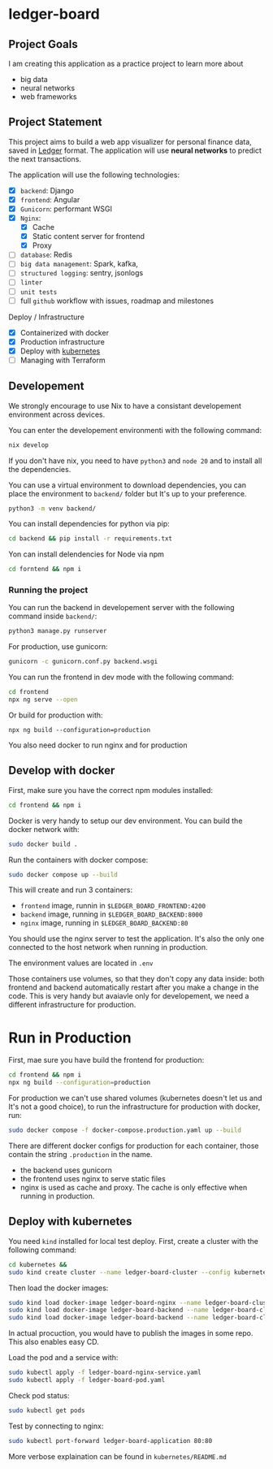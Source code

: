 # ledger-board

## Project Goals

I am creating this application as a practice project to learn more about
- big data
- neural networks
- web frameworks

## Project Statement

This project aims to build a web app visualizer for personal finance data, saved in [Ledger](https://github.com/ledger/ledger) format. The application will use **neural networks** to predict the next transactions. 

The application will use the following technologies:
- [x] `backend`: Django
- [x] `frontend`: Angular
- [x] `Gunicorn`: performant WSGI
- [x] `Nginx`:
    - [x] Cache
    - [x] Static content server for frontend
    - [x] Proxy
- [ ] `database`: Redis
- [ ] `big data management`: Spark, kafka,
- [ ] `structured logging`: sentry, jsonlogs
- [ ] `linter`
- [ ] `unit tests`
- [ ] full `github` workflow with issues, roadmap and milestones

Deploy / Infrastructure
- [x] Containerized with docker
- [x] Production infrastructure
- [x] Deploy with [kubernetes](https://github.com/kubernetes/kubernetes)
- [ ] Managing with Terraform

## Developement

We strongly encourage to use Nix to have a consistant developement environment across devices.

You can enter the developement environmenti with the following command:
```bash
nix develop
```

If you don't have nix, you need to have `python3` and `node 20` and to install all the dependencies.

You can use a virtual environment to download dependencies, you can place the environment to `backend/` folder but It's up to your preference.
```bash
python3 -m venv backend/
```
You can install dependencies for python via pip:
```bash
cd backend && pip install -r requirements.txt
```
Yon can install delendencies for Node via npm
```bash
cd forntend && npm i
```

### Running the project

You can run the backend in developement server with the following command inside `backend/`:
```bash
python3 manage.py runserver 
```
For production, use gunicorn:
```bash
gunicorn -c gunicorn.conf.py backend.wsgi
```

You can run the frontend in dev mode with the following command:
```bash
cd frontend
npx ng serve --open
```
Or build for production with:
```build
npx ng build --configuration=production
```
You also need docker to run nginx and for production


## Develop with docker

First, make sure you have the correct npm modules installed:
```bash
cd frontend && npm i
```

Docker is very handy to setup our dev environment. You can build the docker network with:
```bash
sudo docker build .
```
Run the containers with docker compose:
```bash
sudo docker compose up --build
```
This will create and run 3 containers:
- `frontend` image, runnin in `$LEDGER_BOARD_FRONTEND:4200`
- `backend` image, running in `$LEDGER_BOARD_BACKEND:8000`
- `nginx` image, running in `$LEDGER_BOARD_BACKEND:80`

You should use the nginx server to test the application. It's also the only one connected to the host network when running in production.

The environment values are located in `.env`

Those containers use volumes, so that they don't copy any data inside: both frontend and backend automatically restart after you make a change in the code. This is very handy but avaiavle only for developement, we need a different infrastructure for production. 

# Run in Production

First, mae sure you have build the frontend for production:
```bash
cd frontend && npm i
npx ng build --configuration=production
```

For production we can't use shared volumes (kubernetes doesn't let us and It's not a good choice), to run the infrastructure for production with docker, run:
```bash
sudo docker compose -f docker-compose.production.yaml up --build
```
There are different docker configs for production for each container, those contain the string `.production` in the name.
- the backend uses gunicorn
- the frontend uses nginx to serve static files
- nginx is used as cache and proxy. The cache is only effective when running in production.

## Deploy with kubernetes

You need `kind` installed for local test deploy. First, create a cluster with the following command:
```bash
cd kubernetes &&
sudo kind create cluster --name ledger-board-cluster --config kubernetes-config.yaml
```
Then load the docker images:
```bash
sudo kind load docker-image ledger-board-nginx --name ledger-board-cluster
sudo kind load docker-image ledger-board-backend --name ledger-board-cluster
sudo kind load docker-image ledger-board-backend --name ledger-board-cluster
```
In actual procuction, you would have to publish the images in some repo. This also enables easy CD.

Load the pod and a service with:
```bash
sudo kubectl apply -f ledger-board-nginx-service.yaml
sudo kubectl apply -f ledger-board-pod.yaml
```
Check pod status:
```bash
sudo kubectl get pods
```
Test by connecting to nginx:
```bash
sudo kubectl port-forward ledger-board-application 80:80
```

More verbose explaination can be found in `kubernetes/README.md`
